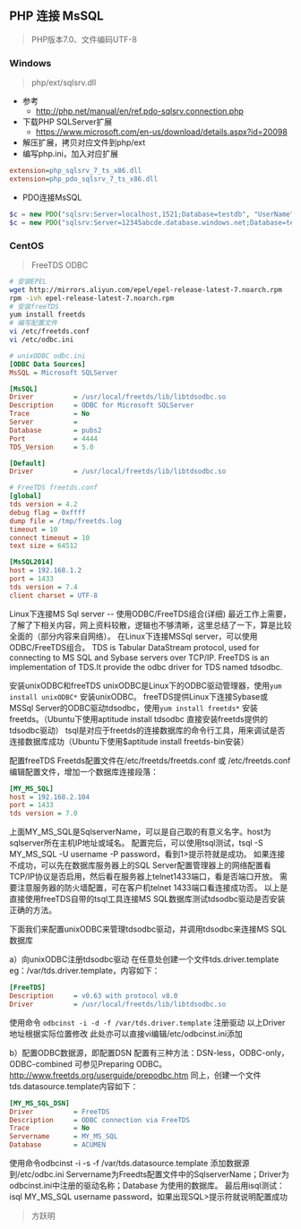 ## PHP 连接 MsSQL
>PHP版本7.0、文件编码UTF-8

### Windows
> php/ext/sqlsrv.dll

- 参考
  - http://php.net/manual/en/ref.pdo-sqlsrv.connection.php
- 下载PHP SQLServer扩展
  - https://www.microsoft.com/en-us/download/details.aspx?id=20098
- 解压扩展，拷贝对应文件到php/ext
- 编写php.ini，加入对应扩展
```ini
extension=php_sqlsrv_7_ts_x86.dll
extension=php_pdo_sqlsrv_7_ts_x86.dll
```
- PDO连接MsSQL
```php
$c = new PDO("sqlsrv:Server=localhost,1521;Database=testdb", "UserName", "Password");
$c = new PDO("sqlsrv:Server=12345abcde.database.windows.net;Database=testdb", "UserName@12345abcde", "Password");
```


### CentOS
> FreeTDS ODBC

```sh
# 安装EPEL
wget http://mirrors.aliyun.com/epel/epel-release-latest-7.noarch.rpm
rpm -ivh epel-release-latest-7.noarch.rpm
# 安装freeTDS
yum install freetds
# 编写配置文件
vi /etc/freetds.conf
vi /etc/odbc.ini
```

```ini
# unixODBC odbc.ini
[ODBC Data Sources]
MsSQL = Microsoft SQLServer

[MsSQL]
Driver          = /usr/local/freetds/lib/libtdsodbc.so
Description     = ODBC for Microsoft SQLServer
Trace           = No
Server          = 
Database        = pubs2
Port            = 4444
TDS_Version     = 5.0

[Default]
Driver          = /usr/local/freetds/lib/libtdsodbc.so
```

```ini
# FreeTDS freetds.conf
[global]
tds version = 4.2
debug flag = 0xffff
dump file = /tmp/freetds.log
timeout = 10
connect timeout = 10
text size = 64512

[MsSQL2014]
host = 192.168.1.2
port = 1433
tds version = 7.4
client charset = UTF-8
```

Linux下连接MS Sql server -- 使用ODBC/FreeTDS组合(详细)
最近工作上需要，了解了下相关内容，网上资料较散，逻辑也不够清晰，这里总结了一下，算是比较全面的（部分内容来自网络）。
在Linux下连接MSSql server，可以使用ODBC/FreeTDS组合。
TDS is Tabular DataStream protocol, used for connecting to MS SQL and Sybase servers over TCP/IP.
FreeTDS is an implementation of TDS.It provide the odbc driver for TDS named tdsodbc. 

安装unixODBC和freeTDS
unixODBC是Linux下的ODBC驱动管理器，使用`yum install unixODBC*` 安装unixODBC。
freeTDS提供Linux下连接Sybase或MSSql Server的ODBC驱动tdsodbc，使用`yum install freetds*` 安装freetds。（Ubuntu下使用aptitude install tdsodbc 直接安装freetds提供的tdsodbc驱动）
tsql是对应于freetds的连接数据库的命令行工具，用来调试是否连接数据库成功（Ubuntu下使用$aptitude install freetds-bin安装）

配置freeTDS
Freetds配置文件在/etc/freetds/freetds.conf 或 /etc/freetds.conf
编辑配置文件，增加一个数据库连接段落：

```ini
[MY_MS_SQL]
host = 192.168.2.104
port = 1433
tds version = 7.0
```

上面MY_MS_SQL是SqlserverName，可以是自己取的有意义名字。host为sqlserver所在主机IP地址或域名。
配置完后，可以使用tsql测试，tsql -S MY_MS_SQL -U username -P password，看到1>提示符就是成功。
如果连接不成功，可以先在数据库服务器上的SQL Server配置管理器上的网络配置看TCP/IP协议是否启用，然后看在服务器上telnet1433端口，看是否端口开放。
需要注意服务器的防火墙配置，可在客户机telnet 1433端口看连接成功否。
以上是直接使用freeTDS自带的tsql工具连接MS SQL数据库测试tdsodbc驱动是否安装正确的方法。
 

下面我们来配置unixODBC来管理tdsodbc驱动，并调用tdsodbc来连接MS SQL数据库

a）向unixODBC注册tdsodbc驱动
在任意处创建一个文件tds.driver.template eg：/var/tds.driver.template，内容如下：
```ini
[FreeTDS] 
Description     = v0.63 with protocol v8.0 
Driver          = /usr/local/freetds/lib/libtdsodbc.so
```

使用命令 `odbcinst -i -d -f /var/tds.driver.template` 注册驱动
以上Driver地址根据实际位置修改
此处亦可以直接vi编辑/etc/odbcinst.ini添加
 

b）配置ODBC数据源，即配置DSN
配置有三种方法：DSN-less，ODBC-only，ODBC-combined
可参见Preparing ODBC。http://www.freetds.org/userguide/prepodbc.htm
同上，创建一个文件tds.datasource.template内容如下：
```ini
[MY_MS_SQL_DSN]
Driver          = FreeTDS
Description     = ODBC connection via FreeTDS
Trace           = No
Servername      = MY_MS_SQL
Database        = ACUMEN
```

使用命令odbcinst -i -s -f /var/tds.datasource.template 添加数据源到/etc/odbc.ini
Servername为Freedts配置文件中的SqlserverName；Driver为odbcinst.ini中注册的驱动名称；Database 为使用的数据库。
最后用isql测试：isql MY_MS_SQL username password，如果出现SQL>提示符就说明配置成功

> 方跃明